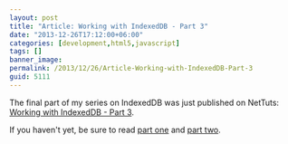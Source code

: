 ```yaml
---
layout: post
title: "Article: Working with IndexedDB - Part 3"
date: "2013-12-26T17:12:00+06:00"
categories: [development,html5,javascript]
tags: []
banner_image: 
permalink: /2013/12/26/Article-Working-with-IndexedDB-Part-3
guid: 5111
---
```


<p>
The final part of my series on IndexedDB was just published on NetTuts: <a href="http://net.tutsplus.com/tutorials/javascript-ajax/working-with-indexeddb-part-3/">Working with IndexedDB - Part 3</a>.
</p>

<p>
If you haven't yet, be sure to read <a href="http://net.tutsplus.com/tutorials/javascript-ajax/working-with-indexeddb">part one</a> and <a href="http://net.tutsplus.com/tutorials/javascript-ajax/working-with-indexeddb-part-2/">part two</a>.
</p>